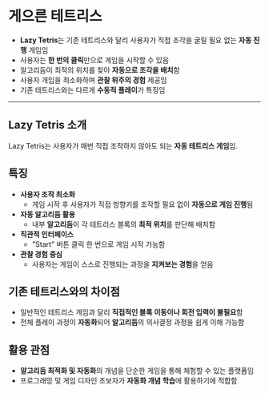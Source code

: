 # 게으른 테트리스


* **Lazy Tetris**는 기존 테트리스와 달리 사용자가 직접 조각을 굴릴 필요 없는 **자동 진행** 게임임
* 사용자는 **한 번의 클릭**만으로 게임을 시작할 수 있음
* 알고리듬이 최적의 위치를 찾아 **자동으로 조각을 배치**함
* 사용자 개입을 최소화하며 **관찰 위주의 경험** 제공임
* 기존 테트리스와는 다르게 **수동적 플레이**가 특징임

---

Lazy Tetris 소개
--------------

Lazy Tetris는 사용자가 매번 직접 조작하지 않아도 되는 **자동 테트리스 게임**임.

특징
--

* **사용자 조작 최소화**
  + 게임 시작 후 사용자가 직접 방향키를 조작할 필요 없이 **자동으로 게임 진행**됨
* **자동 알고리듬 활용**
  + 내부 **알고리듬**이 각 테트리스 블록의 **최적 위치**를 판단해 배치함
* **직관적 인터페이스**
  + "Start" 버튼 클릭 한 번으로 게임 시작 가능함
* **관찰 경험 중심**
  + 사용자는 게임이 스스로 진행되는 과정을 **지켜보는 경험**을 얻음

기존 테트리스와의 차이점
-------------

* 일반적인 테트리스 게임과 달리 **직접적인 블록 이동이나 회전 입력이 불필요**함
* 전체 플레이 과정이 **자동화**되어 **알고리듬**의 의사결정 과정을 쉽게 이해 가능함

활용 관점
-----

* **알고리듬 최적화 및 자동화**의 개념을 단순한 게임을 통해 체험할 수 있는 플랫폼임
* 프로그래밍 및 게임 디자인 초보자가 **자동화 개념 학습**에 활용하기에 적합함
